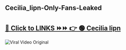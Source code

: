 
 ## Cecilia_lipn-Only-Fans-Leaked

# <h2><a href="https://clipsfans.com/Cecilia_lipn&ref=git">🔗 Click to LINKS ⏩⏩ 👉 🟢 Cecilia lipn </a></h2>

<a href="https://clipsfans.com/Cecilia_lipn&ref=git" rel="nofollow" data-target="animated-image.originalLink"><img src="https://i.ibb.co.com/xMMVF88/686577567.gif" alt="Viral Video Original" style="max-width: 100%; display: inline-block;" data-target="animated-image.originalImage"></a>
